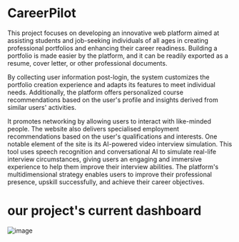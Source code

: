 # CareerPilot
This project focuses on developing an innovative web platform aimed at assisting students and job-seeking individuals of all ages in creating professional portfolios and enhancing their career readiness. Building a portfolio is made easier by the platform, and it can be readily exported as a resume, cover letter, or other professional documents.

By collecting user information post-login, the system customizes the portfolio creation experience and adapts its features to meet individual needs. Additionally, the platform offers personalized course recommendations based on the user's profile and insights derived from similar users' activities.

It promotes networking by allowing users to interact with like-minded people. The website also delivers specialised employment recommendations based on the user's qualifications and interests.
One notable element of the site is its AI-powered video interview simulation. This tool uses speech recognition and conversational AI to simulate real-life interview circumstances, giving users an engaging and immersive experience to help them improve their interview abilities. The platform's multidimensional strategy enables users to improve their professional presence, upskill successfully, and achieve their career objectives.

# our project's current dashboard
![image](https://github.com/user-attachments/assets/7b6d6e5f-05f6-42a6-b7c3-df9751c24068)

